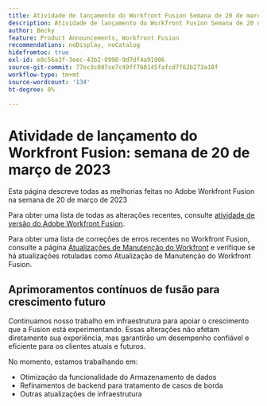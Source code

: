 ```yaml
---
title: Atividade de lançamento do Workfront Fusion Semana de 20 de março de 2023
description: Atividade de lançamento do Workfront Fusion Semana de 20 de março de 2023
author: Becky
feature: Product Announcements, Workfront Fusion
recommendations: noDisplay, noCatalog
hidefromtoc: true
exl-id: e0c56a3f-3eec-43b2-8990-9d7df4a91906
source-git-commit: 77ec3c007ce7c49ff760145fafcd7f62b273a18f
workflow-type: tm+mt
source-wordcount: '134'
ht-degree: 0%

---
```


# Atividade de lançamento do Workfront Fusion: semana de 20 de março de 2023

Esta página descreve todas as melhorias feitas no Adobe Workfront Fusion na semana de 20 de março de 2023

Para obter uma lista de todas as alterações recentes, consulte [atividade de versão do Adobe Workfront Fusion](/help/workfront-fusion/fusion-product-releases/fusion-release-activity.md).

Para obter uma lista de correções de erros recentes no Workfront Fusion, consulte a página [Atualizações de Manutenção do Workfront](https://experienceleague.adobe.com/docs/workfront-known-issues/releases/current-updates.html) e verifique se há atualizações rotuladas como Atualização de Manutenção do Workfront Fusion.

## Aprimoramentos contínuos de fusão para crescimento futuro

Continuamos nosso trabalho em infraestrutura para apoiar o crescimento que a Fusion está experimentando. Essas alterações não afetam diretamente sua experiência, mas garantirão um desempenho confiável e eficiente para os clientes atuais e futuros.

No momento, estamos trabalhando em:

* Otimização da funcionalidade do Armazenamento de dados
* Refinamentos de backend para tratamento de casos de borda
* Outras atualizações de infraestrutura

